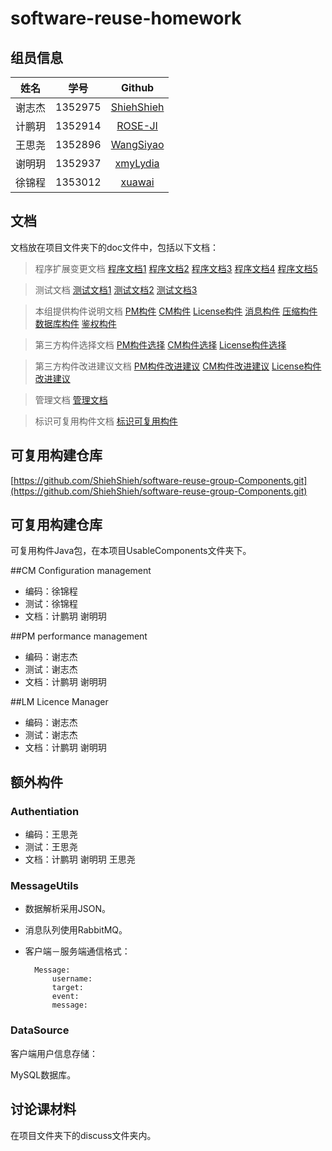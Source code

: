 # software-reuse-homework


## 组员信息
|姓名|学号|Github|
| ------ |:-------------:| :-----:|
|谢志杰|1352975|[ShiehShieh](https://github.com/ShiehShieh)|
|计鹏玥|1352914|[ROSE-JI](https://github.com/ROSE-JI)|
|王思尧|1352896|[WangSiyao](https://github.com/WangSiyao)|
|谢明玥|1352937|[xmyLydia](https://github.com/xmyLydia)|
|徐锦程|1353012|[xuawai](https://github.com/xuawai)|

## 文档

文档放在项目文件夹下的doc文件中，包括以下文档：
>程序扩展变更文档
>[程序文档1](https://github.com/ShiehShieh/software-reuse-group/blob/master/doc/v1.0-%E5%9F%BA%E6%9C%AC%E5%8A%9F%E8%83%BD/%E7%A8%8B%E5%BA%8F%E6%96%87%E6%A1%A31.0.docx)
>[程序文档2](https://github.com/ShiehShieh/software-reuse-group/blob/master/doc/v2.0-%E5%8A%9F%E8%83%BD%E6%89%A9%E5%B1%95/%E7%A8%8B%E5%BA%8F%E6%96%87%E6%A1%A32.0.docx)
>[程序文档3](https://github.com/ShiehShieh/software-reuse-group/blob/master/doc/v3.0-%E5%8A%9F%E8%83%BD%E6%89%A9%E5%B1%95/%E7%A8%8B%E5%BA%8F%E6%96%87%E6%A1%A33.0.docx)
>[程序文档4](https://github.com/ShiehShieh/software-reuse-group/blob/master/doc/v4.0-%E5%8A%9F%E8%83%BD%E6%89%A9%E5%B1%95/%E7%A8%8B%E5%BA%8F%E6%96%87%E6%A1%A34.0.docx)
>[程序文档5](https://github.com/ShiehShieh/software-reuse-group/blob/master/doc/v5.0-%E5%8A%9F%E8%83%BD%E6%89%A9%E5%B1%95/%E7%A8%8B%E5%BA%8F%E6%96%87%E6%A1%A35.0.docx)

>测试文档
>[测试文档1](https://github.com/ShiehShieh/software-reuse-group/blob/master/doc/v1.0-%E5%9F%BA%E6%9C%AC%E5%8A%9F%E8%83%BD/%E6%B5%8B%E8%AF%95%E6%96%87%E6%A1%A31.0.docx)
>[测试文档2](https://github.com/ShiehShieh/software-reuse-group/blob/master/doc/v2.0-%E5%8A%9F%E8%83%BD%E6%89%A9%E5%B1%95/%E6%B5%8B%E8%AF%95%E6%96%87%E6%A1%A32.0.docx)
>[测试文档3](https://github.com/ShiehShieh/software-reuse-group/blob/master/doc/v3.0-%E5%8A%9F%E8%83%BD%E6%89%A9%E5%B1%95/%E6%B5%8B%E8%AF%95%E6%96%87%E6%A1%A33.0.docx)

>本组提供构件说明文档
>[PM构件](https://github.com/ShiehShieh/software-reuse-group-Components/blob/master/PM/PM.docx)
>[CM构件](https://github.com/ShiehShieh/software-reuse-group-Components/blob/master/CM/CM.docx)
>[License构件](https://github.com/ShiehShieh/software-reuse-group-Components/tree/master/License)
>[消息构件](https://github.com/ShiehShieh/software-reuse-group-Components/blob/master/MessageUtils/MessageUtils.docx)
>[压缩构件](https://github.com/ShiehShieh/software-reuse-group-Components/blob/master/PackerUtils/PackerUtils.docx)
>[数据库构件](https://github.com/ShiehShieh/software-reuse-group-Components/blob/master/DataSource/DataSource.docx)
>[鉴权构件](https://github.com/ShiehShieh/software-reuse-group-Components/blob/master/Authentication/Authentication.docx)

>第三方构件选择文档
>[PM构件选择](https://github.com/ShiehShieh/software-reuse-group/blob/master/doc/%E6%9E%84%E4%BB%B6%E9%80%89%E6%8B%A9/PM%E6%9E%84%E4%BB%B6%E9%80%89%E6%8B%A9.docx)
>[CM构件选择](https://github.com/ShiehShieh/software-reuse-group/blob/master/doc/%E6%9E%84%E4%BB%B6%E9%80%89%E6%8B%A9/CM%E6%9E%84%E4%BB%B6%E9%80%89%E6%8B%A9.docx)
>[License构件选择](https://github.com/ShiehShieh/software-reuse-group/blob/master/doc/%E6%9E%84%E4%BB%B6%E9%80%89%E6%8B%A9/License%E6%9E%84%E4%BB%B6%E9%80%89%E6%8B%A9.docx)

>第三方构件改进建议文档
>[PM构件改进建议](https://github.com/ShiehShieh/software-reuse-group/blob/master/doc/suggestion/PM%E6%9E%84%E4%BB%B6%E6%94%B9%E8%BF%9B%E6%84%8F%E8%A7%81.docx)
>[CM构件改进建议](https://github.com/ShiehShieh/software-reuse-group/blob/master/doc/suggestion/CM%E6%94%B9%E8%BF%9B%E6%84%8F%E8%A7%81.docx)
>[License构件改进建议](https://github.com/ShiehShieh/software-reuse-group/blob/master/doc/suggestion/License%E6%9E%84%E4%BB%B6%E6%94%B9%E8%BF%9B%E6%84%8F%E8%A7%81.docx)

>管理文档
>[管理文档](https://github.com/ShiehShieh/software-reuse-group/blob/master/doc/v5.0-%E5%8A%9F%E8%83%BD%E6%89%A9%E5%B1%95/%E7%AE%A1%E7%90%86%E6%96%87%E6%A1%A3.docx)

>标识可复用构件文档
>[标识可复用构件](https://github.com/ShiehShieh/software-reuse-group/blob/master/doc/%E6%A0%87%E8%AF%86%E5%8F%AF%E5%A4%8D%E7%94%A8%E6%9E%84%E4%BB%B6/%E6%A0%87%E8%AF%86%E5%8F%AF%E6%9C%8D%E7%94%A8%E6%9E%84%E4%BB%B6.pdf)

## 可复用构建仓库

[https://github.com/ShiehShieh/software-reuse-group-Components.git](https://github.com/ShiehShieh/software-reuse-group-Components.git)

## 可复用构建仓库
可复用构件Java包，在本项目UsableComponents文件夹下。

##CM Configuration management

* 编码：徐锦程
* 测试：徐锦程
* 文档：计鹏玥 谢明玥

##PM performance management

* 编码：谢志杰
* 测试：谢志杰
* 文档：计鹏玥 谢明玥

##LM Licence Manager

* 编码：谢志杰
* 测试：谢志杰
* 文档：计鹏玥 谢明玥

## 额外构件

### Authentiation

* 编码：王思尧
* 测试：王思尧
* 文档：计鹏玥 谢明玥 王思尧

### MessageUtils
        
* 数据解析采用JSON。

* 消息队列使用RabbitMQ。

* 客户端－服务端通信格式：

        Message:
            username:
            target:
            event:
            message:

### DataSource

客户端用户信息存储：

MySQL数据库。


## 讨论课材料

在项目文件夹下的discuss文件夹内。
